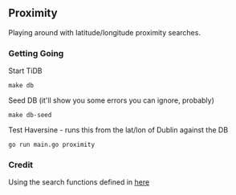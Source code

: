 ## Proximity

Playing around with latitude/longitude proximity searches.

### Getting Going
Start TiDB
```
make db
```

Seed DB (it'll show you some errors you can ignore, probably)
```
make db-seed
```

Test Haversine - runs this from the lat/lon of Dublin against the DB
```
go run main.go proximity
```

### Credit
Using the search functions defined in [here](https://www.scribd.com/presentation/2569355/Geo-Distance-Search-with-MySQL)
